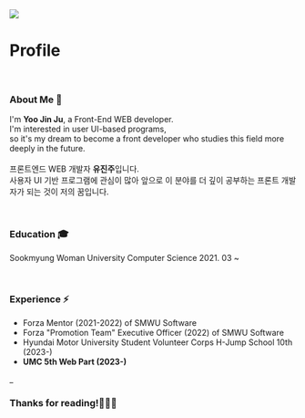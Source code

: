 <img src="https://capsule-render.vercel.app/api?type=waving&color=0:E56AB3,25:EF87BE,50:F9A3CB,75:FCBCD7,100:FFCEE6&height=300&section=header&text=Welcome%20to%20Jinju's%20GitHub%20!&animation=twinkling&fontSize=40&fontColor=ffffff" />

# Profile
<br>

### About Me 🌱
I'm <b>Yoo Jin Ju</b>, a Front-End WEB developer.<br>
I'm interested in user UI-based programs, <br>
so it's my dream to become a front developer who studies this field more deeply in the future.
<br><br>
프론트엔드 WEB 개발자 <b>유진주</b>입니다. <br>
사용자 UI 기반 프로그램에 관심이 많아 앞으로 이 분야를 더 깊이 공부하는 프론트 개발자가 되는 것이 저의 꿈입니다.

<br>

### Education 🎓
Sookmyung Woman University Computer Science 2021. 03 ~

<br>

### Experience ⚡
- Forza Mentor (2021-2022) of SMWU Software
- Forza "Promotion Team" Executive Officer (2022) of SMWU Software
- Hyundai Motor University Student Volunteer Corps H-Jump School 10th (2023-)
- **UMC 5th Web Part (2023-)**

_
<br>

### Thanks for reading!🙋🏻‍♀️
